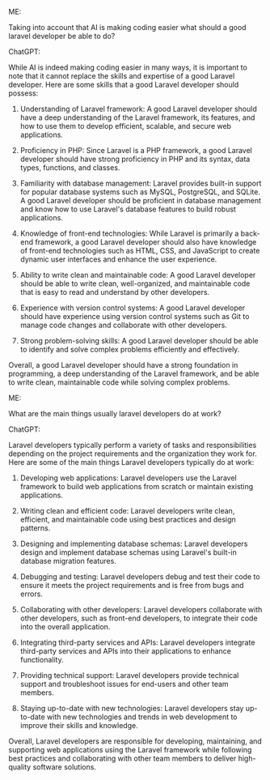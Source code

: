ME:

Taking into account that AI is making coding easier what should a good laravel developer be able to do? 

ChatGPT:

While AI is indeed making coding easier in many ways, it is important to note that it cannot replace the skills and expertise of a good Laravel developer. Here are some skills that a good Laravel developer should possess:

1. Understanding of Laravel framework: A good Laravel developer should have a deep understanding of the Laravel framework, its features, and how to use them to develop efficient, scalable, and secure web applications.

2. Proficiency in PHP: Since Laravel is a PHP framework, a good Laravel developer should have strong proficiency in PHP and its syntax, data types, functions, and classes.

3. Familiarity with database management: Laravel provides built-in support for popular database systems such as MySQL, PostgreSQL, and SQLite. A good Laravel developer should be proficient in database management and know how to use Laravel's database features to build robust applications.

4. Knowledge of front-end technologies: While Laravel is primarily a back-end framework, a good Laravel developer should also have knowledge of front-end technologies such as HTML, CSS, and JavaScript to create dynamic user interfaces and enhance the user experience.

5. Ability to write clean and maintainable code: A good Laravel developer should be able to write clean, well-organized, and maintainable code that is easy to read and understand by other developers.

6. Experience with version control systems: A good Laravel developer should have experience using version control systems such as Git to manage code changes and collaborate with other developers.

7. Strong problem-solving skills: A good Laravel developer should be able to identify and solve complex problems efficiently and effectively.

Overall, a good Laravel developer should have a strong foundation in programming, a deep understanding of the Laravel framework, and be able to write clean, maintainable code while solving complex problems.

ME:

What are the main things usually laravel developers do at work?

ChatGPT:

Laravel developers typically perform a variety of tasks and responsibilities depending on the project requirements and the organization they work for. Here are some of the main things Laravel developers typically do at work:

1. Developing web applications: Laravel developers use the Laravel framework to build web applications from scratch or maintain existing applications.

2. Writing clean and efficient code: Laravel developers write clean, efficient, and maintainable code using best practices and design patterns.

3. Designing and implementing database schemas: Laravel developers design and implement database schemas using Laravel's built-in database migration features.

4. Debugging and testing: Laravel developers debug and test their code to ensure it meets the project requirements and is free from bugs and errors.

5. Collaborating with other developers: Laravel developers collaborate with other developers, such as front-end developers, to integrate their code into the overall application.

6. Integrating third-party services and APIs: Laravel developers integrate third-party services and APIs into their applications to enhance functionality.

7. Providing technical support: Laravel developers provide technical support and troubleshoot issues for end-users and other team members.

8. Staying up-to-date with new technologies: Laravel developers stay up-to-date with new technologies and trends in web development to improve their skills and knowledge.

Overall, Laravel developers are responsible for developing, maintaining, and supporting web applications using the Laravel framework while following best practices and collaborating with other team members to deliver high-quality software solutions.
